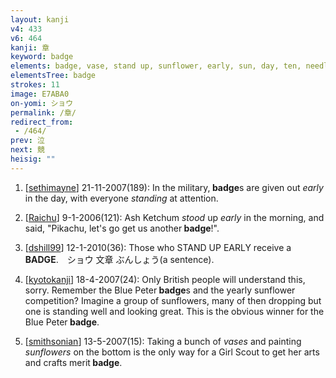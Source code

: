 ```yaml
---
layout: kanji
v4: 433
v6: 464
kanji: 章
keyword: badge
elements: badge, vase, stand up, sunflower, early, sun, day, ten, needle
elementsTree: badge
strokes: 11
image: E7ABA0
on-yomi: ショウ
permalink: /章/
redirect_from:
 - /464/
prev: 泣
next: 競
heisig: ""
---
```


1) [<a href="http://kanji.koohii.com/profile/sethimayne">sethimayne</a>] 21-11-2007(189): In the military,<strong> badge</strong>s are given out <em>early</em> in the day, with everyone <em>standing</em> at attention.

2) [<a href="http://kanji.koohii.com/profile/Raichu">Raichu</a>] 9-1-2006(121): Ash Ketchum <em>stood</em> up <em>early</em> in the morning, and said, &quot;Pikachu, let&#039;s go get us another<strong> badge</strong>!&quot;.

3) [<a href="http://kanji.koohii.com/profile/dshill99">dshill99</a>] 12-1-2010(36): Those who STAND UP EARLY receive a<strong> BADGE</strong>.　ショウ 文章 ぶんしょう(a sentence).

4) [<a href="http://kanji.koohii.com/profile/kyotokanji">kyotokanji</a>] 18-4-2007(24): Only British people will understand this, sorry. Remember the Blue Peter<strong> badge</strong>s and the yearly sunflower competition? Imagine a group of sunflowers, many of then dropping but one is standing well and looking great. This is the obvious winner for the Blue Peter<strong> badge</strong>.

5) [<a href="http://kanji.koohii.com/profile/smithsonian">smithsonian</a>] 13-5-2007(15): Taking a bunch of <em>vases</em> and painting <em>sunflowers</em> on the bottom is the only way for a Girl Scout to get her arts and crafts merit<strong> badge</strong>.

